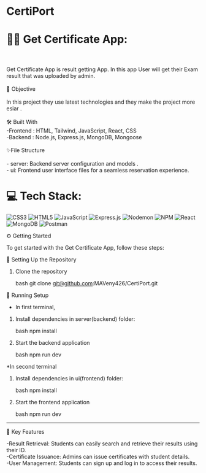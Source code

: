 # CertiPort
# 💫🏅 Get Certificate App:
<br><br>Get Certificate App is result getting App. In this app User will get their Exam result that was uploaded by admin.<br><br> 🎯 Objective<br><br>In this project they use latest technologies and they make the project more esiar .<br><br> 🛠️ Built With<br>    -Frontend : HTML, Tailwind, JavaScript, React, CSS<br>    -Backend : Node.js, Express.js, MongoDB, Mongoose<br> <br>✨File Structure<br><br>  - server: Backend server configuration and models .<br>  - ui: Frontend user interface files for a seamless reservation experience.<br>


# 💻 Tech Stack:
![CSS3](https://img.shields.io/badge/css3-%231572B6.svg?style=for-the-badge&logo=css3&logoColor=white) ![HTML5](https://img.shields.io/badge/html5-%23E34F26.svg?style=for-the-badge&logo=html5&logoColor=white) ![JavaScript](https://img.shields.io/badge/javascript-%23323330.svg?style=for-the-badge&logo=javascript&logoColor=%23F7DF1E) ![Express.js](https://img.shields.io/badge/express.js-%23404d59.svg?style=for-the-badge&logo=express&logoColor=%2361DAFB) ![Nodemon](https://img.shields.io/badge/NODEMON-%23323330.svg?style=for-the-badge&logo=nodemon&logoColor=%BBDEAD) ![NPM](https://img.shields.io/badge/NPM-%23CB3837.svg?style=for-the-badge&logo=npm&logoColor=white) ![React](https://img.shields.io/badge/react-%2320232a.svg?style=for-the-badge&logo=react&logoColor=%2361DAFB) ![MongoDB](https://img.shields.io/badge/MongoDB-%234ea94b.svg?style=for-the-badge&logo=mongodb&logoColor=white) ![Postman](https://img.shields.io/badge/Postman-FF6C37?style=for-the-badge&logo=postman&logoColor=white)

⚙️ Getting Started

To get started with the Get Certificate App, follow these steps:

 🚀 Setting Up the Repository

   1. Clone the repository
      
      bash
      git clone git@github.com:MAVeny426/CertiPort.git
      
🔧 Running Setup
 
   * In first terminal,
   
   1. Install dependencies in server(backend) folder:
      
       bash
      npm install
      
   
   3. Start the backend application
      
       bash
      npm run dev
      
    
   *In second terminal
        
   1. Install dependencies in ui(frontend) folder:
      
      bash
      npm install
      
      
   3. Start the frontend application
      
       bash
      npm run dev
      
   ---
      
 🔑 Key Features
 
-Result Retrieval: Students can easily search and retrieve their results using their ID. <br>
-Certificate Issuance: Admins can issue certificates with student details.<br>
-User Management: Students can sign up and log in to access their results.<br>
